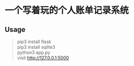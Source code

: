 # 一个写着玩的个人账单记录系统
## Usage
> pip3 install flask  
> pip3 install sqlite3  
> python3 app.py  
> visit http://127.0.0.1:5000  
